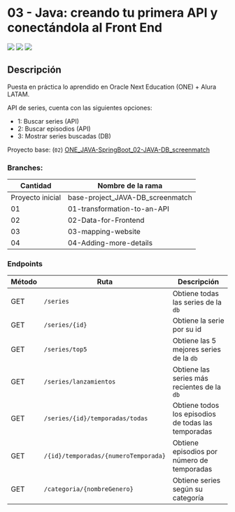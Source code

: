 # 03 - Java: creando tu primera API y conectándola al Front End

<p>
    <img src="https://img.shields.io/badge/STATUS-INICIANDO-green">
    <img src="https://img.shields.io/badge/SPRING BOOT-3.3.0-green">
    <img src="https://img.shields.io/badge/DATABASE-POSTGRES-blue">
</p>

## Descripción

Puesta en práctica lo aprendido en Oracle Next Education (ONE) + Alura LATAM.

API de series, cuenta con las siguientes opciones:

- 1: Buscar series (API)
- 2: Buscar episodios (API)
- 3: Mostrar series buscadas (DB)

Proyecto base:
(`02`) [ONE_JAVA-SpringBoot_02-JAVA-DB_screenmatch](https://github.com/JosePater/ONE_JAVA-SpringBoot_02-JAVA-DB_screenmatch/tree/03-mapping-relationship)

### Branches:

| Cantidad         | Nombre de la rama                |
|------------------|----------------------------------|
| Proyecto inicial | base-project_JAVA-DB_screenmatch |
| 01               | 01-transformation-to-an-API      |
| 02               | 02-Data-for-Frontend             |
| 03               | 03-mapping-website               |
| 04               | 04-Adding-more-details           |

### Endpoints

| Método | Ruta                                 | Descripción                                         |
|--------|--------------------------------------|-----------------------------------------------------|
| GET    | `/series`                            | Obtiene todas las series de la `db`                 |
| GET    | `/series/{id}`                       | Obtiene la serie por su id                          |
| GET    | `/series/top5`                       | Obtiene las 5 mejores series de la `db`             |
| GET    | `/series/lanzamientos`               | Obtiene las series más recientes de la  `db`        |
| GET    | `/series/{id}/temporadas/todas`      | Obtiene todos los episodios de todas las temporadas |
| GET    | `/{id}/temporadas/{numeroTemporada}` | Obtiene episodios por número de temporadas          |
| GET    | `/categoria/{nombreGenero}`          | Obtiene series según su categoría                   |
